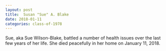 ```yaml
---
layout: post
title:  Susan "Sue" A. Blake
date: 2018-01-11
categories: class-of-1978
---
```

Sue, aka Sue Wilson-Blake, battled a number of health issues over the last few years of her life. She died peacefully in her home on January 11, 2018.
